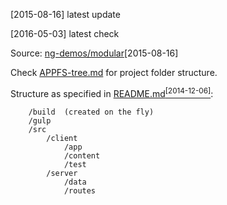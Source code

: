 [2015-08-16] latest update

[2016-05-03] latest check

Source: [ng-demos/modular](https://github.com/johnpapa/ng-demos/tree/master/modular)[2015-08-16]

Check [APPFS-tree.md](./APPFS-tree.md) for project folder structure.

Structure as specified in [README.md<sup>[2014-12-06]</sup>](https://github.com/johnpapa/ng-demos/blob/master/modular/README.md):

```
	/build 	(created on the fly)
	/gulp
	/src
		/client
			/app
			/content
			/test
		/server
			/data
			/routes
```